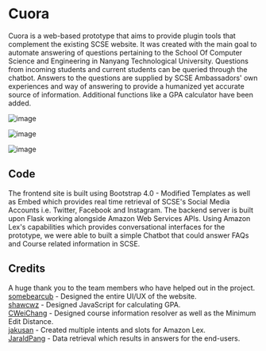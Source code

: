 # Cuora
Cuora is a web-based prototype that aims to provide plugin tools that complement the existing SCSE website. It was created with the main goal to automate answering of questions pertaining to the School Of Computer Science and Engineering in Nanyang Technological University. Questions from incoming students and current students can be queried through the chatbot. Answers to the questions are supplied by SCSE Ambassadors' own experiences and way of answering to provide a humanized yet accurate source of information. Additional functions like a GPA calculator have been added.

  ![image](https://user-images.githubusercontent.com/12369539/51809297-7acd4a80-22da-11e9-999c-4281bfaff9eb.png)

  ![image](https://user-images.githubusercontent.com/12369539/51809308-87ea3980-22da-11e9-92ca-965f93d757f5.png)

  ![image](https://user-images.githubusercontent.com/12369539/51809309-8c165700-22da-11e9-8c60-4b77e5107709.png)


## Code
The frontend site is built using Bootstrap 4.0 - Modified Templates as well as Embed which provides real time retrieval of SCSE's Social Media Accounts i.e. Twitter, Facebook and Instagram. The backend server is built upon Flask working alongside Amazon Web Services APIs. Using Amazon Lex's capabilities which provides conversational interfaces for the prototype, we were able to built a simple Chatbot that could answer FAQs and Course related information in SCSE.

## Credits
A huge thank you to the team members who have helped out in the project. <br />
[somebearcub](https://github.com/somebearcub) - Designed the entire UI/UX of the website. <br />
[shawcwz](https://github.com/shawcwz) - Designed JavaScript for calculating GPA. <br />
[CWeiChang](https://github.com/CWeiChang) - Designed course information resolver as well as the Minimum Edit Distance. <br />
[jakusan](https://github.com/jakusan) - Created multiple intents and slots for Amazon Lex. <br />
[JaraldPang](https://github.com/JaraldPang) - Data retrieval which results in answers for the end-users.

